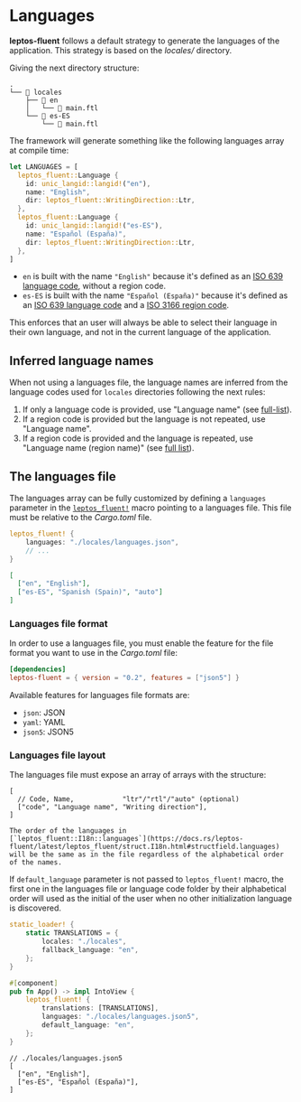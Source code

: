 # Languages

**leptos-fluent** follows a default strategy to generate the languages
of the application. This strategy is based on the _locales/_ directory.

Giving the next directory structure:

```plaintext
.
└── 📁 locales
    ├── 📁 en
    │   └── 📄 main.ftl
    └── 📁 es-ES
        └── 📄 main.ftl
```

The framework will generate something like the following languages array at
compile time:

```rust
let LANGUAGES = [
  leptos_fluent::Language {
    id: unic_langid::langid!("en"),
    name: "English",
    dir: leptos_fluent::WritingDirection::Ltr,
  },
  leptos_fluent::Language {
    id: unic_langid::langid!("es-ES"),
    name: "Español (España)",
    dir: leptos_fluent::WritingDirection::Ltr,
  },
]
```

- `en` is built with the name `"English"` because it's defined as an
  [ISO 639 language code], without a region code.
- `es-ES` is built with the name `"Español (España)"` because it's defined
  as an [ISO 639 language code] and a [ISO 3166 region code].

This enforces that an user will always be able to select their language in
their own language, and not in the current language of the application.

## Inferred language names

When not using a languages file, the language names are inferred from
the language codes used for `locales` directories following the next rules:

1. If only a language code is provided, use "Language name"
   (see [full-list][list-1]).
2. If a region code is provided but the language is not repeated,
   use "Language name".
3. If a region code is provided and the language is repeated,
   use "Language name (region name)" (see [full list][list-2]).

[list-1]: https://github.com/mondeja/leptos-fluent/blob/427712b05a5d42d765967e1edf01fd4d666e8c25/leptos-fluent-macros/src/languages.rs#L1860
[list-2]: https://github.com/mondeja/leptos-fluent/blob/427712b05a5d42d765967e1edf01fd4d666e8c25/leptos-fluent-macros/src/languages.rs#L598

## The languages file

The languages array can be fully customized by defining a `languages` parameter
in the [`leptos_fluent!`] macro pointing to a languages file. This file must
be relative to the _Cargo.toml_ file.

```rust
leptos_fluent! {
    languages: "./locales/languages.json",
    // ...
}
```

```json
[
  ["en", "English"],
  ["es-ES", "Spanish (Spain)", "auto"]
]
```

### Languages file format

In order to use a languages file, you must enable the feature for the file
format you want to use in the _Cargo.toml_ file:

```toml
[dependencies]
leptos-fluent = { version = "0.2", features = ["json5"] }
```

Available features for languages file formats are:

- `json`: JSON
- `yaml`: YAML
- `json5`: JSON5

### Languages file layout

The languages file must expose an array of arrays with the structure:

```json5
[
  // Code, Name,            "ltr"/"rtl"/"auto" (optional)
  ["code", "Language name", "Writing direction"],
]
```

```admonish abstract title='Order'
The order of the languages in
[`leptos_fluent::I18n::languages`](https://docs.rs/leptos-fluent/latest/leptos_fluent/struct.I18n.html#structfield.languages)
will be the same as in the file regardless of the alphabetical order
of the names.
```

If `default_language` parameter is not passed to `leptos_fluent!` macro, the
first one in the languages file or language code folder by their alphabetical
order will used as the initial of the user when no other initialization
language is discovered.

```rust
static_loader! {
    static TRANSLATIONS = {
        locales: "./locales",
        fallback_language: "en",
    };
}

#[component]
pub fn App() -> impl IntoView {
    leptos_fluent! {
        translations: [TRANSLATIONS],
        languages: "./locales/languages.json5",
        default_language: "en",
    };
}
```

```json5
// ./locales/languages.json5
[
  ["en", "English"],
  ["es-ES", "Español (España)"],
]
```

[ISO 639 language code]: https://en.wikipedia.org/wiki/ISO_639
[ISO 3166 region code]: https://en.wikipedia.org/wiki/ISO_3166-1
[`leptos_fluent!`]: https://mondeja.github.io/leptos-fluent/latest/leptos_fluent.html
